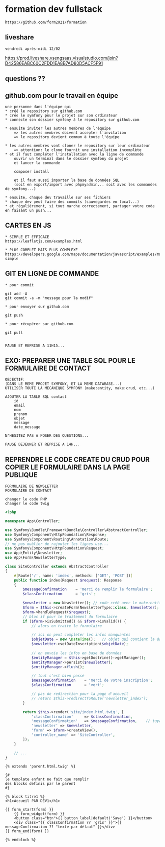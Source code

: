 # formation dev fullstack

    https://github.com/form2021/formation

## liveshare

    vendredi après-midi 12/02

https://prod.liveshare.vsengsaas.visualstudio.com/join?D42586EABC60C2FDD1EA8B7AD80D5ACF5F91


## questions ??

## github.com pour le travail en équipe

    une personne dans l'équipe qui 
    * créé le repository sur github.com
    * crée le symfony pour le projet sur son ordinateur
    * connecte son dossier symfony à le repository sur github.com

    * ensuite inviter les autres membres de l'équipe
        => les autres membres doivent accepter l'invitation
        => le repository devient commun à toute l'équipe

    * les autres membres vont cloner le repository sur leur ordinateur
        => attention: le clone fournit une installation incomplète
    * et il faut compléter l'installation avec la ligne de commande
        ouvrir un terminal dans le dossier symfony du projet
        et lancer la commande 

        composer install

        et il faut aussi importer la base de données SQL
        (soit en export/import avec phpmyadmin... soit avec les commandes de symfony...)

    * ensuite, chaque dev travaille sur ses fichiers
    * chaque dev peut faire des commits (sauvegardes en local...)
    * et régulièrement, si tout marche correctement, partager votre code en faisant un push...


## CARTES EN JS

    * SIMPLE ET EFFICACE
    https://leafletjs.com/examples.html

    * PLUS COMPLET MAIS PLUS COMPLEXE
    https://developers.google.com/maps/documentation/javascript/examples/marker-simple

## GIT EN LIGNE DE COMMANDE

    * pour commit

    git add -A
    git commit -a -m "message pour la modif"

    * pour envoyer sur github.com

    git push

    * pour récupérer sur github.com

    git pull


    PAUSE ET REPRISE A 11H15...

## EXO: PREPARER UNE TABLE SQL POUR LE FORMULAIRE DE CONTACT

    OBJECTIF:
    (DANS LE MEME PROJET SYMFONY, ET LA MEME DATABASE...)
    UTILISER TOUTE LA MECANIQUE SYMFONY (make:entity, make:crud, etc...)

    AJOUTER LA TABLE SQL contact
        id
        email
        nom
        prenom
        objet
        message
        date_message

    N'HESITEZ PAS A POSER DES QUESTIONS...

    PAUSE DEJEUNER ET REPRISE A 14H...

## REPRENDRE LE CODE CREATE DU CRUD POUR COPIER LE FORMULAIRE DANS LA PAGE PUBLIQUE


    FORMULAIRE DE NEWSLETTER
    FORMULAIRE DE CONTACT

    changer le code PHP
    changer le code twig

```php
<?php

namespace App\Controller;

use Symfony\Bundle\FrameworkBundle\Controller\AbstractController;
use Symfony\Component\HttpFoundation\Response;
use Symfony\Component\Routing\Annotation\Route;
// ne pas oublier de rajouter les lignes use...
use Symfony\Component\HttpFoundation\Request;
use App\Entity\Newsletter;
use App\Form\NewsletterType;

class SiteController extends AbstractController
{
    #[Route('/', name: 'index', methods: ['GET', 'POST'])]
    public function index(Request $request): Response
    {
        $messageConfirmation    = 'merci de remplir le formulaire';
        $classConfirmation      = 'gris';

        $newsletter = new Newsletter(); // code créé avec le make:entity
        $form = $this->createForm(NewsletterType::class, $newsletter);
        $form->handleRequest($request);
        // bloc if pour le traitement du formulaire
        if ($form->isSubmitted() && $form->isValid()) {
            // alors on traite le formulaire

            // ici on peut compléter les infos manquantes
            $objetDate = new \DateTime();   // objet qui contient la date actuelle
            $newsletter->setDateInscription($objetDate);
    
            // on envoie les infos en base de données
            $entityManager = $this->getDoctrine()->getManager();
            $entityManager->persist($newsletter);
            $entityManager->flush();

            // tout s'est bien passé
            $messageConfirmation    = 'merci de votre inscription';
            $classConfirmation      = 'vert';

            // pas de redirection pour la page d'accueil
            // return $this->redirectToRoute('newsletter_index');
        }

        return $this->render('site/index.html.twig', [
            'classConfirmation'     => $classConfirmation,
            'messageConfirmation'   => $messageConfirmation,    // tuyau de transmission entre PHP et twig
            'newsletter' => $newsletter,
            'form' => $form->createView(),
            'controller_name' => 'SiteController',
        ]);
    }

    // ...
}

```

```twig
{% extends 'parent.html.twig' %}

{# 
le template enfant ne fait que remplir 
des blocks definis par le parent
#}

{% block titre1 %}
<h1>Accueil PAR DEV1</h1>

{{ form_start(form) }}
    {{ form_widget(form) }}
    <button class="btn">{{ button_label|default('Save') }}</button>
    <div class="{{ classConfirmation ?? 'gris' }}">{{ messageConfirmation ?? "texte par défaut" }}</div>
{{ form_end(form) }}

{% endblock %}


```

